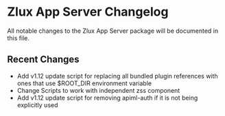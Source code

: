 # Zlux App Server Changelog

All notable changes to the Zlux App Server package will be documented in this file.

## Recent Changes

- Add v1.12 update script for replacing all bundled plugin references with ones that use $ROOT_DIR environment variable
- Change Scripts to work with independent zss component
- Add v1.12 update script for removing apiml-auth if it is not being explicitly used
